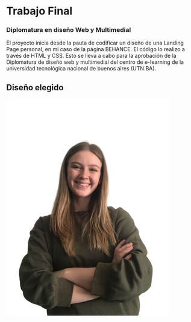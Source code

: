 <h1>Trabajo Final</h1>
<h3>Diplomatura en diseño Web y Multimedial</h3>

El proyecto inicia desde la pauta de codificar un diseño de una Landing Page personal, en mi caso de la página BEHANCE. El código lo realizo a través de HTML y CSS. Esto se lleva a cabo para la aprobación de la Diplomatura de diseño web y multimedial del centro de e-learning de la universidad tecnológica nacional de buenos aires (UTN.BA). 

<h2>Diseño elegido</h2>
<img src="imagenes/foto-hero.png">

